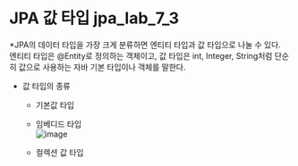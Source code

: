 # JPA 값 타입 jpa_lab_7_3

*JPA의 데이터 타입을 가장 크게 분류하면 엔티티 타입과 값 타입으로 나눌 수 있다.
<br>엔티티 타입은 @Entity로 정의하는 객체이고, 값 타입은 int, Integer, String처럼 단순히 값으로 사용하는 자바 기본 타입이나 객체를 말한다.
<br>
 * 값 타입의 종류
   - 기본값 타입
   - 임베디드 타입<br>
     ![image](https://github.com/3songsongsong3/jpa_lab_7_3/assets/73326851/b5df6e69-5e21-41b2-8a24-cc938cc49f09)

   - 컬렉션 값 타입
